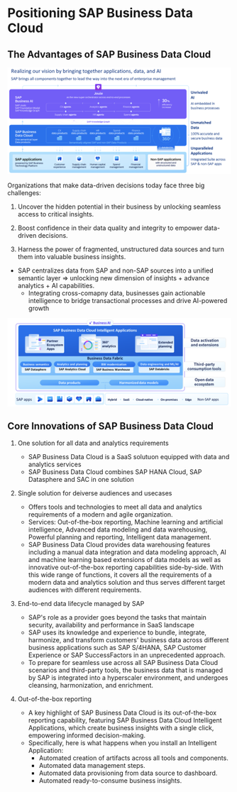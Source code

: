 # Positioning SAP Business Data Cloud

## The Advantages of SAP Business Data Cloud

![SAP Business Data Cloud Vision](../img/image.png)

Organizations that make data-driven decisions today face three big challenges:

1. Uncover the hidden potential in their business by unlocking seamless access to critical insights.

2. Boost confidence in their data quality and integrity to empower data-driven decisions.

3. Harness the power of fragmented, unstructured data sources and turn them into valuable business insights.

- SAP centralizes data from SAP and non-SAP sources into a unified semantic layer => unlocking new dimension of insights + advance analytics + AI capabilities.
  - Integrating cross-comapny data, businesses gain actionable intelligence to bridge transactional processes and drive AI-powered growth

![alt text](../img/image2.png)

## Core Innovations of SAP Business Data Cloud

1. One solution for all data and analytics requirements

   - SAP Business Data Cloud is a SaaS solutuon equipped with data and analytics services
   - SAP Business Data Cloud combines SAP HANA Cloud, SAP Datasphere and SAC in one solution

2. Single solution for deiverse audiences and usecases

   - Offers tools and technologies to meet all data and analytics requirements of a modern and agile organization.
   - Services: Out-of-the-box reporting, Machine learning and artificial intelligence, Advanced data modeling and data warehousing, Powerful planning and reporting, Intelligent data management.
   - SAP Business Data Cloud provides data warehousing features including a manual data integration and data modeling approach, AI and machine learning based extensions of data models as well as innovative out-of-the-box reporting capabilities side-by-side. With this wide range of functions, it covers all the requirements of a modern data and analytics solution and thus serves different target audiences with different requirements.

3. End-to-end data lifecycle managed by SAP

   - SAP's role as a provider goes beyond the tasks that maintain security, availability and performance in SaaS landscape
   - SAP uses its knowledge and experience to bundle, integrate, harmonize, and transform customers' business data across different business applications such as SAP S/4HANA, SAP Customer Experience or SAP SuccessFactors in an unprecedented approach.
   - To prepare for seamless use across all SAP Business Data Cloud scenarios and third-party tools, the business data that is managed by SAP is integrated into a hyperscaler environment, and undergoes cleansing, harmonization, and enrichment.

4. Out-of-the-box reporting

   - A key highlight of SAP Business Data Cloud is its out-of-the-box reporting capability, featuring SAP Business Data Cloud Intelligent Applications, which create business insights with a single click, empowering informed decision-making.
   - Specifically, here is what happens when you install an Intelligent Application:
     - Automated creation of artifacts across all tools and components.
     - Automated data management steps.
     - Automated data provisioning from data source to dashboard.
     - Automated ready-to-consume business insights.
